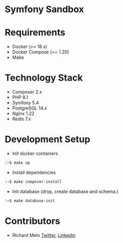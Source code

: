 Symfony Sandbox
===============

Requirements
============
- Docker (>= 18.x)
- Docker Compose (>= 1.20)
- Make

Technology Stack
================
- Composer 2.x
- PHP 8.1
- Symfony 5.4
- PostgreSQL 14.x
- Nginx 1.22
- Redis 7.x

Development Setup
=================
- Init docker containers
```sh
:~$ make up
```
- Install dependencies
```sh
:~$ make composer-install
```
- Init database (drop, create database and schema.)
```sh
:~$ make database-init
```

Contributors
============
- Richard Melo [Twitter](https://twitter.com/allucardster), [Linkedin](https://www.linkedin.com/in/richardmelo)